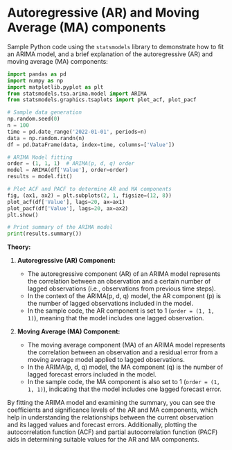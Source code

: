# Autoregressive (AR) and Moving Average (MA) components


Sample Python code using the `statsmodels` library to demonstrate how to fit an ARIMA model, and a brief explanation of the autoregressive (AR) and moving average (MA) components:

```python
import pandas as pd
import numpy as np
import matplotlib.pyplot as plt
from statsmodels.tsa.arima.model import ARIMA
from statsmodels.graphics.tsaplots import plot_acf, plot_pacf

# Sample data generation
np.random.seed(0)
n = 100
time = pd.date_range('2022-01-01', periods=n)
data = np.random.randn(n)
df = pd.DataFrame(data, index=time, columns=['Value'])

# ARIMA Model fitting
order = (1, 1, 1)  # ARIMA(p, d, q) order
model = ARIMA(df['Value'], order=order)
results = model.fit()

# Plot ACF and PACF to determine AR and MA components
fig, (ax1, ax2) = plt.subplots(2, 1, figsize=(12, 8))
plot_acf(df['Value'], lags=20, ax=ax1)
plot_pacf(df['Value'], lags=20, ax=ax2)
plt.show()

# Print summary of the ARIMA model
print(results.summary())
```

**Theory:**

1. **Autoregressive (AR) Component:**
   - The autoregressive component (AR) of an ARIMA model represents the correlation between an observation and a certain number of lagged observations (i.e., observations from previous time steps).
   - In the context of the ARIMA(p, d, q) model, the AR component (p) is the number of lagged observations included in the model.
   - In the sample code, the AR component is set to 1 (`order = (1, 1, 1)`), meaning that the model includes one lagged observation.

2. **Moving Average (MA) Component:**
   - The moving average component (MA) of an ARIMA model represents the correlation between an observation and a residual error from a moving average model applied to lagged observations.
   - In the ARIMA(p, d, q) model, the MA component (q) is the number of lagged forecast errors included in the model.
   - In the sample code, the MA component is also set to 1 (`order = (1, 1, 1)`), indicating that the model includes one lagged forecast error.

By fitting the ARIMA model and examining the summary, you can see the coefficients and significance levels of the AR and MA components, which help in understanding the relationships between the current observation and its lagged values and forecast errors. Additionally, plotting the autocorrelation function (ACF) and partial autocorrelation function (PACF) aids in determining suitable values for the AR and MA components.